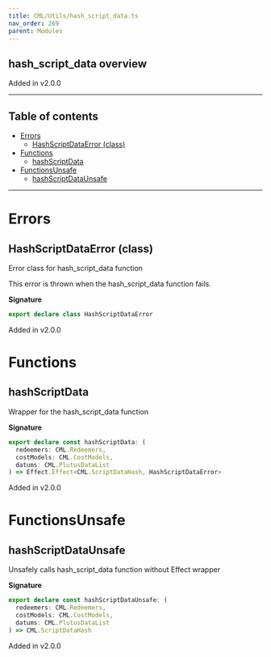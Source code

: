 ```yaml
---
title: CML/Utils/hash_script_data.ts
nav_order: 269
parent: Modules
---
```


## hash_script_data overview

Added in v2.0.0

---

<h2 class="text-delta">Table of contents</h2>

- [Errors](#errors)
  - [HashScriptDataError (class)](#hashscriptdataerror-class)
- [Functions](#functions)
  - [hashScriptData](#hashscriptdata)
- [FunctionsUnsafe](#functionsunsafe)
  - [hashScriptDataUnsafe](#hashscriptdataunsafe)

---

# Errors

## HashScriptDataError (class)

Error class for hash_script_data function

This error is thrown when the hash_script_data function fails.

**Signature**

```ts
export declare class HashScriptDataError
```

Added in v2.0.0

# Functions

## hashScriptData

Wrapper for the hash_script_data function

**Signature**

```ts
export declare const hashScriptData: (
  redeemers: CML.Redeemers,
  costModels: CML.CostModels,
  datums: CML.PlutusDataList
) => Effect.Effect<CML.ScriptDataHash, HashScriptDataError>
```

Added in v2.0.0

# FunctionsUnsafe

## hashScriptDataUnsafe

Unsafely calls hash_script_data function without Effect wrapper

**Signature**

```ts
export declare const hashScriptDataUnsafe: (
  redeemers: CML.Redeemers,
  costModels: CML.CostModels,
  datums: CML.PlutusDataList
) => CML.ScriptDataHash
```

Added in v2.0.0
